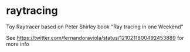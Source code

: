# raytracing
Toy Raytracer based on Peter Shirley book "Ray tracing in one Weekend"

See https://twitter.com/fernandoraviola/status/1210211800492453889 for more info

